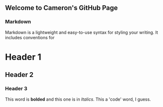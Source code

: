 ## Welcome to Cameron's GitHub Page

### Markdown

Markdown is a lightweight and easy-to-use syntax for styling your writing. It includes conventions for

# Header 1
## Header 2
### Header 3

This word is **bolded** and this one is in _Italics_.
This a 'code' word, I guess.
